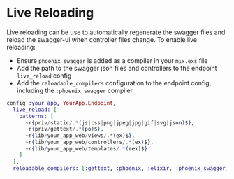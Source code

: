 # Live Reloading

Live reloading can be use to automatically regenerate the swagger files and reload the swagger-ui when controller files change.
To enable live reloading:

 - Ensure `phoenix_swagger` is added as a compiler in your `mix.exs` file
 - Add the path to the swagger json files and controllers to the endpoint `live_reload` config
 - Add the `reloadable_compilers` configuration to the endpoint config, including the `:phoenix_swagger` compiler

```elixir
config :your_app, YourApp.Endpoint,
  live_reload: [
    patterns: [
      ~r{priv/static/.*(js|css|png|jpeg|jpg|gif|svg|json)$},
      ~r{priv/gettext/.*(po)$},
      ~r{lib/your_app_web/views/.*(ex)$},
      ~r{lib/your_app_web/controllers/.*(ex)$},
      ~r{lib/your_app_web/templates/.*(eex)$}
    ]
  ],
  reloadable_compilers: [:gettext, :phoenix, :elixir, :phoenix_swagger]
```
